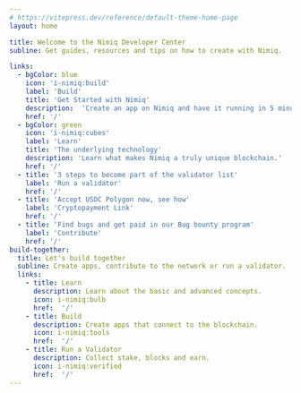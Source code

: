 ```yaml
---
# https://vitepress.dev/reference/default-theme-home-page
layout: home

title: Welcome to the Nimiq Developer Center
subline: Get guides, resources and tips on how to create with Nimiq.

links:
  - bgColor: blue
    icon: 'i-nimiq:build'
    label: 'Build'
    title: 'Get Started with Nimiq'
    description:  'Create an app on Nimiq and have it running in 5 minutes.'
    href: '/'
  - bgColor: green
    icon: 'i-nimiq:cubes'
    label: 'Learn'
    title: 'The underlying technology'
    description: 'Learn what makes Nimiq a truly unique blockchain.'
    href: '/'
  - title: '3 steps to become part of the validator list'
    label: 'Run a validator'
    href: '/'
  - title: 'Accept USDC Polygon now, see how'
    label: 'Cryptopayment Link'
    href: '/'
  - title: 'Find bugs and get paid in our Bug bounty program'
    label: 'Contribute'
    href: '/'
build-together:
  title: Let's build together
  subline: Create apps, contribute to the network or run a validator.
  links:
    - title: Learn
      description: Learn about the basic and advanced concepts.
      icon: i-nimiq:bulb
      href:  '/'
    - title: Build
      description: Create apps that connect to the blockchain.
      icon: i-nimiq:tools
      href:  '/'
    - title: Run a Validator
      description: Collect stake, blocks and earn. 
      icon: i-nimiq:verified
      href:  '/'
---
```

